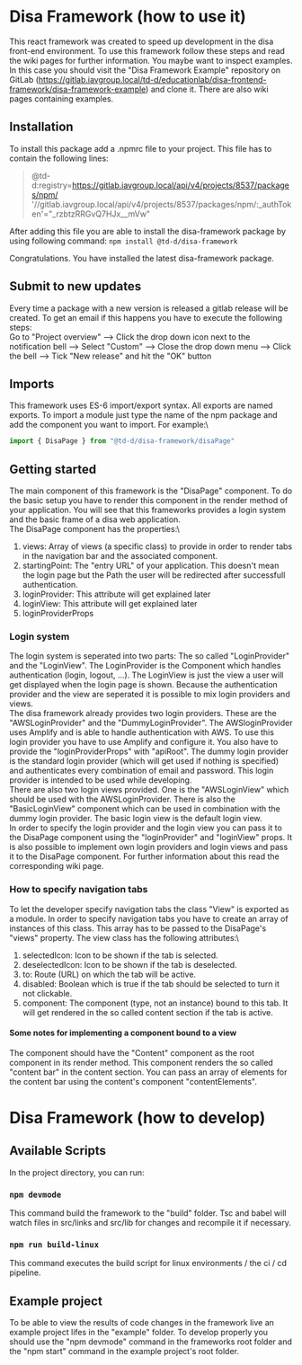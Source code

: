 # Disa Framework (how to use it)
This react framework was created to speed up development in the disa front-end environment. To use this framework follow these steps and read the wiki pages for further information. You maybe want to inspect examples. In this case you should visit the "Disa Framework Example" repository on GitLab (https://gitlab.iavgroup.local/td-d/educationlab/disa-frontend-framework/disa-framework-example) and clone it. There are also wiki pages containing examples.

## Installation
To install this package add a .npmrc file to your project. This file has to contain the following lines:

>@td-d:registry=https://gitlab.iavgroup.local/api/v4/projects/8537/packages/npm/
>'//gitlab.iavgroup.local/api/v4/projects/8537/packages/npm/:_authToken'="_rzbtzRRGvQ7HJx__mVw"

After adding this file you are able to install the disa-framework package by using following command:
`npm install @td-d/disa-framework`

Congratulations. You have installed the latest disa-framework package.

## Submit to new updates
Every time a package with a new version is released a gitlab release will be created. To get an email if this happens you have to execute the following steps:\
Go to "Project overview" --> Click the drop down icon next to the notification bell --> Select "Custom" --> Close the drop down menu --> Click the bell --> Tick "New release" and hit the "OK" button

## Imports
This framework uses ES-6 import/export syntax. All exports are named exports. To import a module just type the name of the npm package and add the component you want to import. For example:\
```javascript
import { DisaPage } from "@td-d/disa-framework/disaPage"
```

## Getting started
The main component of this framework is the "DisaPage" component. To do the basic setup you have to render this component in the render method of your application. You will see that this frameworks provides a login system and the basic frame of a disa web application.\
The DisaPage component has the properties:\
1. views: Array of views (a specific class) to provide in order to render tabs in the navigation bar and the associated component.
2. startingPoint: The "entry URL" of your application. This doesn't mean the login page but the Path the user will be redirected after successfull authentication.
3. loginProvider: This attribute will get explained later
4. loginView: This attribute will get explained later
5. loginProviderProps

### Login system
The login system is seperated into two parts: The so called "LoginProvider" and the "LoginView". The LoginProvider is the Component which handles authentication (login, logout, ...). The LoginView is just the view a user will get displayed when the login page is shown. Because the authentication provider and the view are seperated it is possible to mix login providers and views.\
The disa framework already provides two login providers. These are the "AWSLoginProvider" and the "DummyLoginProvider". The AWSloginProvider uses Amplify and is able to handle authentication with AWS. To use this login provider you have to use Amplify and configure it. You also have to provide the "loginProviderProps" with "apiRoot". The dummy login provider is the standard login provider (which will get used if nothing is specified) and authenticates every combination of email and password. This login provider is intended to be used while developing.\
There are also two login views provided. One is the "AWSLoginView" which should be used with the AWSLoginProvider. There is also the "BasicLoginView" component which can be used in combination with the dummy login provider. The basic login view is the default login view.\
In order to specify the login provider and the login view you can pass it to the DisaPage component using the "loginProvider" and "loginView" props.
It is also possible to implement own login providers and login views and pass it to the DisaPage component. For further information about this read the corresponding wiki page.

### How to specify navigation tabs
To let the developer specify navigation tabs the class "View" is exported as a module. In order to specify navigation tabs you have to create an array of instances of this class. This array has to be passed to the DisaPage's "views" property. The view class has the following attributes:\
1. selectedIcon: Icon to be shown if the tab is selected.
2. deselectedIcon: Icon to be shown if the tab is deselected.
3. to: Route (URL) on which the tab will be active.
4. disabled: Boolean which is true if the tab should be selected to turn it not clickable.
5. component: The component (type, not an instance) bound to this tab. It will get rendered in the so called content section if the tab is active.

#### Some notes for implementing a component bound to a view
The component should have the "Content" component as the root component in its render method. This component renders the so called "content bar" in the content section. You can pass an array of elements for the content bar using the content's component "contentElements".



# Disa Framework (how to develop)

## Available Scripts

In the project directory, you can run:

### `npm devmode`

This command build the framework to the "build" folder. Tsc and babel will watch files in src/links and src/lib for changes and recompile it if necessary.

### `npm run build-linux`

This command executes the build script for linux environments / the ci / cd pipeline.

## Example project
To be able to view the results of code changes in the framework live an example project lifes in the "example" folder. To develop properly you should use the "npm devmode" command in the frameworks root folder and the "npm start" command in the example project's root folder.